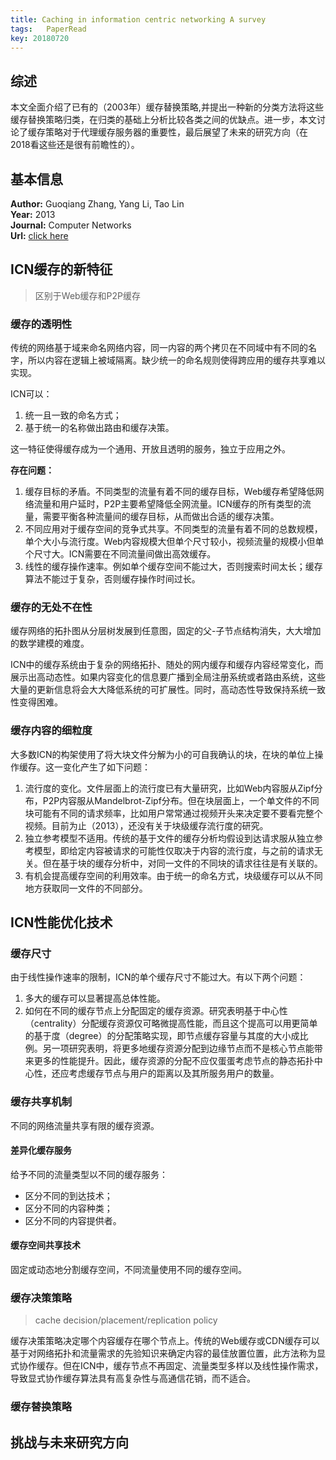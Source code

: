 ```yaml
---
title: Caching in information centric networking A survey
tags:	PaperRead
key: 20180720
---
```



## 综述
本文全面介绍了已有的（2003年）缓存替换策略,并提出一种新的分类方法将这些缓存替换策略归类，在归类的基础上分析比较各类之间的优缺点。进一步，本文讨论了缓存策略对于代理缓存服务器的重要性，最后展望了未来的研究方向（在2018看这些还是很有前瞻性的）。
<!--more-->

## 基本信息
**Author:** Guoqiang Zhang, Yang Li, Tao Lin<br>
**Year:** 2013<br>
**Journal:** Computer Networks<br>
**Url:** [click here](https://www.sciencedirect.com/science/article/pii/S1389128613002235)

## ICN缓存的新特征

> 区别于Web缓存和P2P缓存

### 缓存的透明性
传统的网络基于域来命名网络内容，同一内容的两个拷贝在不同域中有不同的名字，所以内容在逻辑上被域隔离。缺少统一的命名规则使得跨应用的缓存共享难以实现。

ICN可以：

1. 统一且一致的命名方式；
2. 基于统一的名称做出路由和缓存决策。

这一特征使得缓存成为一个通用、开放且透明的服务，独立于应用之外。

**存在问题：**

1. 缓存目标的矛盾。不同类型的流量有着不同的缓存目标，Web缓存希望降低网络流量和用户延时，P2P主要希望降低全网流量。ICN缓存的所有类型的流量，需要平衡各种流量间的缓存目标，从而做出合适的缓存决策。
2. 不同应用对于缓存空间的竞争式共享。不同类型的流量有着不同的总数规模，单个大小与流行度。Web内容规模大但单个尺寸较小，视频流量的规模小但单个尺寸大。ICN需要在不同流量间做出高效缓存。
3. 线性的缓存操作速率。例如单个缓存空间不能过大，否则搜索时间太长；缓存算法不能过于复杂，否则缓存操作时间过长。

### 缓存的无处不在性
缓存网络的拓扑图从分层树发展到任意图，固定的父-子节点结构消失，大大增加的数学建模的难度。

ICN中的缓存系统由于复杂的网络拓扑、随处的网内缓存和缓存内容经常变化，而展示出高动态性。如果内容变化的信息要广播到全局注册系统或者路由系统，这些大量的更新信息将会大大降低系统的可扩展性。同时，高动态性导致保持系统一致性变得困难。

### 缓存内容的细粒度
大多数ICN的构架使用了将大块文件分解为小的可自我确认的块，在块的单位上操作缓存。这一变化产生了如下问题：

1. 流行度的变化。文件层面上的流行度已有大量研究，比如Web内容服从Zipf分布，P2P内容服从Mandelbrot-Zipf分布。但在块层面上，一个单文件的不同块可能有不同的请求频率，比如用户常常通过视频开头来决定要不要看完整个视频。目前为止（2013），还没有关于块级缓存流行度的研究。
2. 独立参考模型不适用。传统的基于文件的缓存分析均假设到达请求服从独立参考模型，即给定内容被请求的可能性仅取决于内容的流行度，与之前的请求无关。但在基于块的缓存分析中，对同一文件的不同块的请求往往是有关联的。
3. 有机会提高缓存空间的利用效率。由于统一的命名方式，块级缓存可以从不同地方获取同一文件的不同部分。

## ICN性能优化技术

### 缓存尺寸
由于线性操作速率的限制，ICN的单个缓存尺寸不能过大。有以下两个问题：

1. 多大的缓存可以显著提高总体性能。
2. 如何在不同的缓存节点上分配固定的缓存资源。研究表明基于中心性（centrality）分配缓存资源仅可略微提高性能，而且这个提高可以用更简单的基于度（degree）的分配策略实现，即节点缓存容量与其度的大小成比例。另一项研究表明，将更多地缓存资源分配到边缘节点而不是核心节点能带来更多的性能提升。因此，缓存资源的分配不应仅蛋蛋考虑节点的静态拓扑中心性，还应考虑缓存节点与用户的距离以及其所服务用户的数量。

### 缓存共享机制
不同的网络流量共享有限的缓存资源。

#### 差异化缓存服务
给予不同的流量类型以不同的缓存服务：

- 区分不同的到达技术；
- 区分不同的内容种类；
- 区分不同的内容提供者。

#### 缓存空间共享技术
固定或动态地分割缓存空间，不同流量使用不同的缓存空间。

### 缓存决策策略
> cache decision/placement/replication policy

缓存决策策略决定哪个内容缓存在哪个节点上。传统的Web缓存或CDN缓存可以基于对网络拓扑和流量需求的先验知识来确定内容的最佳放置位置，此方法称为显式协作缓存。但在ICN中，缓存节点不再固定、流量类型多样以及线性操作需求，导致显式协作缓存算法具有高复杂性与高通信花销，而不适合。

### 缓存替换策略

## 挑战与未来研究方向
















